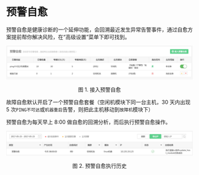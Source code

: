 # 预警自愈

预警自愈是健康诊断的一个延伸功能，会回溯最近发生异常告警事件，通过自愈方案提前帮你解决风险，在“高级设置”菜单下即可找到。

![-w2020](../assets/14955236702912.jpg)
<center>图 1. 接入预警自愈</center>

故障自愈默认开启了一个预警自愈套餐（空闲机模块下同一台主机，30 天内出现 5 次`PING不可达`或`机器重启`告警，则把此主机移动到`故障机`模块下）

预警自愈为每天早上 8:00 做自愈的回溯分析，而后执行预警自愈操作。

![-w2020](../assets/14955091745764.jpg)
<center>图 2. 预警自愈执行历史</center>
